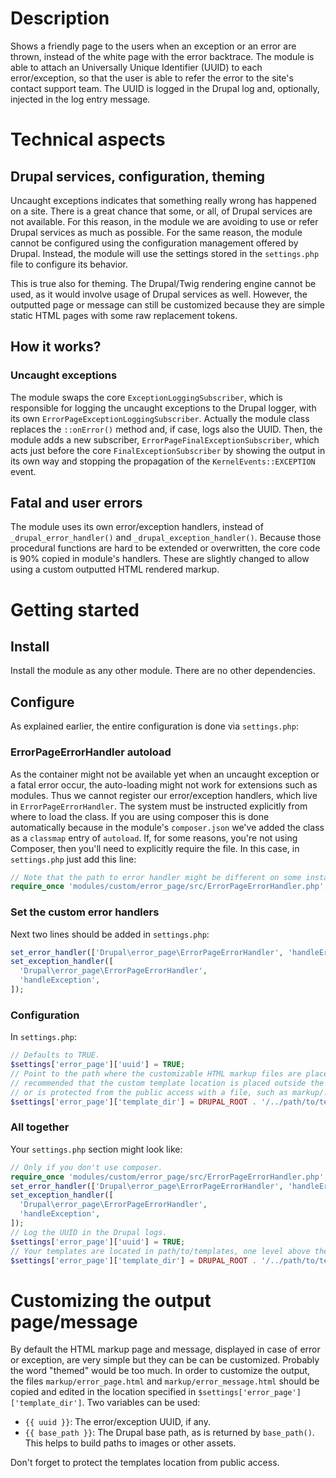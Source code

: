 # Description

Shows a friendly page to the users when an exception or an error are thrown,
instead of the white page with the error backtrace. The module is able to attach
an Universally Unique Identifier (UUID) to each error/exception, so that the
user is able to refer the error to the site's contact support team. The UUID is
logged in the Drupal log and, optionally, injected in the log entry message.

# Technical aspects

## Drupal services, configuration, theming

Uncaught exceptions indicates that something really wrong has happened on a
site. There is a great chance that some, or all, of Drupal services are not
available. For this reason, in the module we are avoiding to use or refer Drupal
services as much as possible. For the same reason, the module cannot be
configured using the configuration management offered by Drupal. Instead, the
module will use the settings stored in the `settings.php` file to configure its
behavior.

This is true also for theming. The Drupal/Twig rendering engine cannot be used,
as it would involve usage of Drupal services as well. However, the outputted
page or message can still be customized because they are simple static HTML
pages with some raw replacement tokens.

## How it works?

### Uncaught exceptions

The module swaps the core `ExceptionLoggingSubscriber`, which is responsible
for logging the uncaught exceptions to the Drupal logger, with its own
`ErrorPageExceptionLoggingSubscriber`. Actually the module class replaces the
`::onError()` method and, if case, logs also the UUID. Then, the module adds a
new subscriber, `ErrorPageFinalExceptionSubscriber`, which acts just before the
core `FinalExceptionSubscriber` by showing the output in its own way and
stopping the propagation of the `KernelEvents::EXCEPTION` event.

## Fatal and user errors

The module uses its own error/exception handlers, instead of
`_drupal_error_handler()` and `_drupal_exception_handler()`. Because those
procedural functions are hard to be extended or overwritten, the core code is
90% copied in module's handlers. These are slightly changed to allow using a
custom outputted HTML rendered markup.  

# Getting started

## Install

Install the module as any other module. There are no other dependencies.

## Configure

As explained earlier, the entire configuration is done via `settings.php`:

### ErrorPageErrorHandler autoload

As the container might not be available yet when an uncaught exception or a
fatal error occur, the auto-loading might not work for extensions such as
modules. Thus we cannot register our error/exception handlers, which live in
`ErrorPageErrorHandler`. The system must be instructed explicitly from where to
load the class. If you are using composer this is done automatically because in
the module's `composer.json` we've added the class as a `classmap` entry of
`autoload`. If, for some reasons, you're not using Composer, then you'll need to
explicitly require the file. In this case, in `settings.php` just add this line:

```php
// Note that the path to error handler might be different on some installations.
require_once 'modules/custom/error_page/src/ErrorPageErrorHandler.php';
```

### Set the custom error handlers

Next two lines should be added in `settings.php`:

```php
set_error_handler(['Drupal\error_page\ErrorPageErrorHandler', 'handleError']);
set_exception_handler([
  'Drupal\error_page\ErrorPageErrorHandler',
  'handleException',
]);
```

### Configuration

In `settings.php`:

```php
// Defaults to TRUE.
$settings['error_page']['uuid'] = TRUE;
// Point to the path where the customizable HTML markup files are placed. It's
// recommended that the custom template location is placed outside the webtree
// or is protected from the public access with a file, such as markup/.htaccess.
$settings['error_page']['template_dir'] = DRUPAL_ROOT . '/../path/to/templates';
```

### All together

Your `settings.php` section might look like:

```php
// Only if you don't use composer.
require_once 'modules/custom/error_page/src/ErrorPageErrorHandler.php';
set_error_handler(['Drupal\error_page\ErrorPageErrorHandler', 'handleError']);
set_exception_handler([
  'Drupal\error_page\ErrorPageErrorHandler',
  'handleException',
]);
// Log the UUID in the Drupal logs.
$settings['error_page']['uuid'] = TRUE;
// Your templates are located in path/to/templates, one level above the webroot.
$settings['error_page']['template_dir'] = DRUPAL_ROOT . '/../path/to/templates';
```

# Customizing the output page/message

By default the HTML markup page and message, displayed in case of error or
exception, are very simple but they can be can be customized. Probably the word
"themed" would be too much. In order to customize the output, the files
`markup/error_page.html` and `markup/error_message.html` should be copied and
edited in the location specified in `$settings['error_page']['template_dir']`.
Two variables can be used:

- `{{ uuid }}`: The error/exception UUID, if any.
- `{{ base_path }}`: The Drupal base path, as is returned by `base_path()`. This
  helps to build paths to images or other assets.

Don't forget to protect the templates location from public access.
